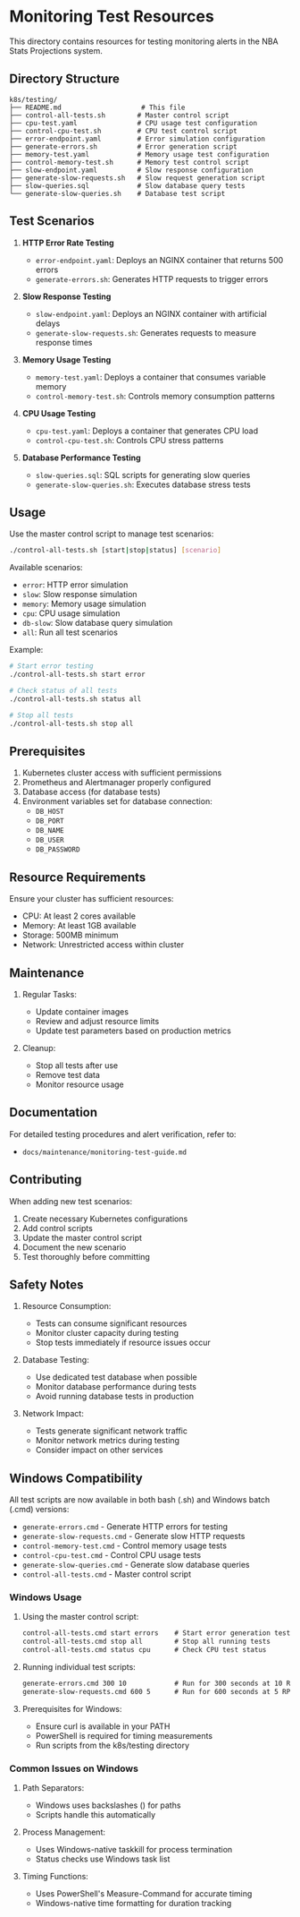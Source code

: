 # Monitoring Test Resources

This directory contains resources for testing monitoring alerts in the NBA Stats Projections system.

## Directory Structure

```
k8s/testing/
├── README.md                    # This file
├── control-all-tests.sh        # Master control script
├── cpu-test.yaml               # CPU usage test configuration
├── control-cpu-test.sh         # CPU test control script
├── error-endpoint.yaml         # Error simulation configuration
├── generate-errors.sh          # Error generation script
├── memory-test.yaml            # Memory usage test configuration
├── control-memory-test.sh      # Memory test control script
├── slow-endpoint.yaml          # Slow response configuration
├── generate-slow-requests.sh   # Slow request generation script
├── slow-queries.sql            # Slow database query tests
└── generate-slow-queries.sh    # Database test script
```

## Test Scenarios

1. **HTTP Error Rate Testing**
   - `error-endpoint.yaml`: Deploys an NGINX container that returns 500 errors
   - `generate-errors.sh`: Generates HTTP requests to trigger errors

2. **Slow Response Testing**
   - `slow-endpoint.yaml`: Deploys an NGINX container with artificial delays
   - `generate-slow-requests.sh`: Generates requests to measure response times

3. **Memory Usage Testing**
   - `memory-test.yaml`: Deploys a container that consumes variable memory
   - `control-memory-test.sh`: Controls memory consumption patterns

4. **CPU Usage Testing**
   - `cpu-test.yaml`: Deploys a container that generates CPU load
   - `control-cpu-test.sh`: Controls CPU stress patterns

5. **Database Performance Testing**
   - `slow-queries.sql`: SQL scripts for generating slow queries
   - `generate-slow-queries.sh`: Executes database stress tests

## Usage

Use the master control script to manage test scenarios:

```bash
./control-all-tests.sh [start|stop|status] [scenario]
```

Available scenarios:
- `error`: HTTP error simulation
- `slow`: Slow response simulation
- `memory`: Memory usage simulation
- `cpu`: CPU usage simulation
- `db-slow`: Slow database query simulation
- `all`: Run all test scenarios

Example:
```bash
# Start error testing
./control-all-tests.sh start error

# Check status of all tests
./control-all-tests.sh status all

# Stop all tests
./control-all-tests.sh stop all
```

## Prerequisites

1. Kubernetes cluster access with sufficient permissions
2. Prometheus and Alertmanager properly configured
3. Database access (for database tests)
4. Environment variables set for database connection:
   - `DB_HOST`
   - `DB_PORT`
   - `DB_NAME`
   - `DB_USER`
   - `DB_PASSWORD`

## Resource Requirements

Ensure your cluster has sufficient resources:

- CPU: At least 2 cores available
- Memory: At least 1GB available
- Storage: 500MB minimum
- Network: Unrestricted access within cluster

## Maintenance

1. Regular Tasks:
   - Update container images
   - Review and adjust resource limits
   - Update test parameters based on production metrics

2. Cleanup:
   - Stop all tests after use
   - Remove test data
   - Monitor resource usage

## Documentation

For detailed testing procedures and alert verification, refer to:
- `docs/maintenance/monitoring-test-guide.md`

## Contributing

When adding new test scenarios:
1. Create necessary Kubernetes configurations
2. Add control scripts
3. Update the master control script
4. Document the new scenario
5. Test thoroughly before committing

## Safety Notes

1. Resource Consumption:
   - Tests can consume significant resources
   - Monitor cluster capacity during testing
   - Stop tests immediately if resource issues occur

2. Database Testing:
   - Use dedicated test database when possible
   - Monitor database performance during tests
   - Avoid running database tests in production

3. Network Impact:
   - Tests generate significant network traffic
   - Monitor network metrics during testing
   - Consider impact on other services

## Windows Compatibility

All test scripts are now available in both bash (.sh) and Windows batch (.cmd) versions:

- `generate-errors.cmd` - Generate HTTP errors for testing
- `generate-slow-requests.cmd` - Generate slow HTTP requests
- `control-memory-test.cmd` - Control memory usage tests
- `control-cpu-test.cmd` - Control CPU usage tests
- `generate-slow-queries.cmd` - Generate slow database queries
- `control-all-tests.cmd` - Master control script

### Windows Usage

1. Using the master control script:
   ```cmd
   control-all-tests.cmd start errors    # Start error generation test
   control-all-tests.cmd stop all        # Stop all running tests
   control-all-tests.cmd status cpu      # Check CPU test status
   ```

2. Running individual test scripts:
   ```cmd
   generate-errors.cmd 300 10            # Run for 300 seconds at 10 RPS
   generate-slow-requests.cmd 600 5      # Run for 600 seconds at 5 RPS
   ```

3. Prerequisites for Windows:
   - Ensure curl is available in your PATH
   - PowerShell is required for timing measurements
   - Run scripts from the k8s/testing directory

### Common Issues on Windows

1. Path Separators:
   - Windows uses backslashes (\) for paths
   - Scripts handle this automatically

2. Process Management:
   - Uses Windows-native taskkill for process termination
   - Status checks use Windows task list

3. Timing Functions:
   - Uses PowerShell's Measure-Command for accurate timing
   - Windows-native time formatting for duration tracking 